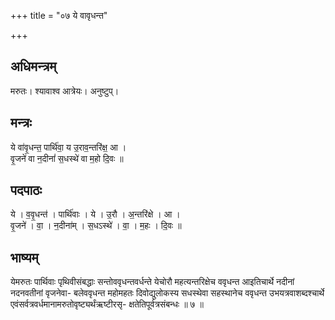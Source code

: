 +++
title = "०७ ये वावृधन्त"

+++
## अधिमन्त्रम्
मरुतः। श्यावाश्व आत्रेयः। अनुष्टुप्।

## मन्त्रः
ये वा॑वृ॒धन्त॒ पार्थि॑वा॒ य उ॒राव॒न्तरि॑क्ष॒ आ ।  
वृ॒जने॑ वा न॒दीनां॑ स॒धस्थे॑ वा म॒हो दि॒वः ॥

## पदपाठः
ये । व॒वृ॒धन्त॑ । पार्थि॑वाः । ये । उ॒रौ । अ॒न्तरि॑क्षे । आ ।  
वृ॒जने॑ । वा॒ । न॒दीना॑म् । स॒धऽस्थे॑ । वा॒ । म॒हः । दि॒वः ॥

## भाष्यम्
येमरुतः पार्थिवाः पृथिवीसंबद्धाः सन्तोववृधन्तवर्धन्ते येचोरौ महत्यन्तरिक्षेच ववृधन्त आइतिचार्थे नदीनां नदनवतीनां वृजनेवा- बलेववृधन्त महोमहतः दिवोद्युलोकस्य सधस्थेवा सहस्थानेच ववृधन्त उभयत्रवाशब्दश्चार्थे एवंसर्वत्रवर्धमानामरुतोवृष्ट्यर्थंऋष्टीरसृ- क्षतेतिपूर्वत्रसंबन्धः ॥ ७ ॥